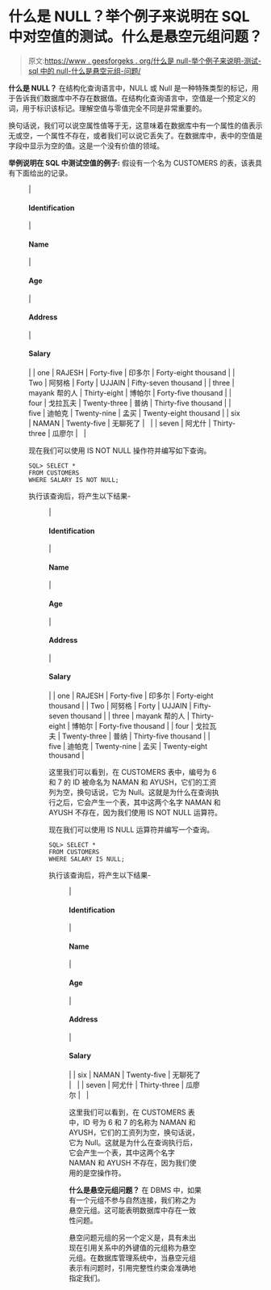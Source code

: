 # 什么是 NULL？举个例子来说明在 SQL 中对空值的测试。什么是悬空元组问题？

> 原文:[https://www . geesforgeks . org/什么是 null-举个例子来说明-测试-sql 中的 null-什么是悬空元组-问题/](https://www.geeksforgeeks.org/what-is-null-give-an-example-to-illustrate-testing-for-null-in-sql-what-is-dangling-tuple-problem/)

**什么是 NULL？**
在结构化查询语言中，NULL 或 Null 是一种特殊类型的标记，用于告诉我们数据库中不存在数据值。在结构化查询语言中，空值是一个预定义的词，用于标识该标记。理解空值与零值完全不同是非常重要的。

换句话说，我们可以说空属性值等于无，这意味着在数据库中有一个属性的值表示无或空，一个属性不存在，或者我们可以说它丢失了。在数据库中，表中的空值是字段中显示为空的值。这是一个没有价值的领域。

**举例说明在 SQL 中测试空值的例子:**
假设有一个名为 CUSTOMERS 的表，该表具有下面给出的记录。

<figure class="table">

| 

#### Identification

 | 

#### Name

 | 

#### Age

 | 

#### Address

 | 

#### Salary

 |
| one | RAJESH | Forty-five | 印多尔 | Forty-eight thousand |
| Two | 阿努格 | Forty | UJJAIN | Fifty-seven thousand |
| three | mayank 帮的人 | Thirty-eight | 博帕尔 | Forty-five thousand |
| four | 戈拉瓦夫 | Twenty-three | 普纳 | Thirty-five thousand |
| five | 迪帕克 | Twenty-nine | 孟买 | Twenty-eight thousand |
| six | NAMAN | Twenty-five | 无聊死了 |   |
| seven | 阿尤什 | Thirty-three | 瓜廖尔 |   |

现在我们可以使用 IS NOT NULL 操作符并编写如下查询。

```
SQL> SELECT * 
FROM CUSTOMERS 
WHERE SALARY IS NOT NULL;
```

执行该查询后，将产生以下结果-

<figure class="table">

| 

#### Identification

 | 

#### Name

 | 

#### Age

 | 

#### Address

 | 

#### Salary

 |
| one | RAJESH | Forty-five | 印多尔 | Forty-eight thousand |
| Two | 阿努格 | Forty | UJJAIN | Fifty-seven thousand |
| three | mayank 帮的人 | Thirty-eight | 博帕尔 | Forty-five thousand |
| four | 戈拉瓦夫 | Twenty-three | 普纳 | Thirty-five thousand |
| five | 迪帕克 | Twenty-nine | 孟买 | Twenty-eight thousand |

这里我们可以看到，在 CUSTOMERS 表中，编号为 6 和 7 的 ID 被命名为 NAMAN 和 AYUSH，它们的工资列为空，换句话说，它为 Null。这就是为什么在查询执行之后，它会产生一个表，其中这两个名字 NAMAN 和 AYUSH 不存在，因为我们使用 IS NOT NULL 运算符。

现在我们可以使用 IS NULL 运算符并编写一个查询。

```
SQL> SELECT * 
FROM CUSTOMERS 
WHERE SALARY IS NULL;
```

执行该查询后，将产生以下结果-

<figure class="table">

| 

#### Identification

 | 

#### Name

 | 

#### Age

 | 

#### Address

 | 

#### Salary

 |
| six | NAMAN | Twenty-five | 无聊死了 |   |
| seven | 阿尤什 | Thirty-three | 瓜廖尔 |   |

这里我们可以看到，在 CUSTOMERS 表中，ID 号为 6 和 7 的名称为 NAMAN 和 AYUSH，它们的工资列为空，换句话说，它为 Null。这就是为什么在查询执行后，它会产生一个表，其中这两个名字 NAMAN 和 AYUSH 不存在，因为我们使用的是空操作符。

**什么是悬空元组问题？**
在 DBMS 中，如果有一个元组不参与自然连接，我们称之为悬空元组。这可能表明数据库中存在一致性问题。

悬空问题元组的另一个定义是，具有未出现在引用关系中的外键值的元组称为悬空元组。在数据库管理系统中，当悬空元组表示有问题时，引用完整性约束会准确地指定我们。

</figure>

</figure>

</figure>